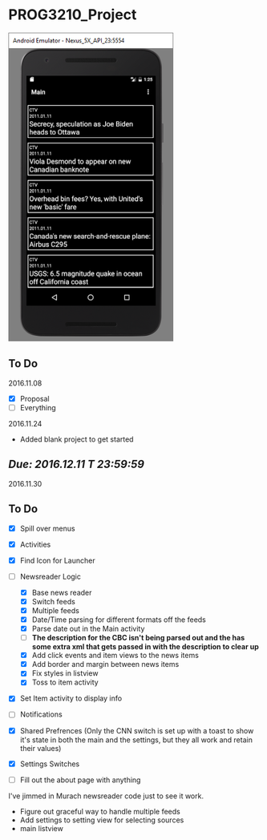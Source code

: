 # PROG3210_Project

![screencap](/screencaps/NR_update.png)

## To Do

2016.11.08


- [x] Proposal
- [ ] Everything

2016.11.24

- Added blank project to get started

## **_Due: 2016.12.11 T 23:59:59_**

2016.11.30

## To Do

- [x] Spill over menus
- [x] Activities
- [x] Find Icon for Launcher
- [ ] Newsreader Logic
    - [x] Base news reader
    - [x] Switch feeds
    - [x] Multiple feeds
    - [x] Date/Time parsing for different formats off the feeds
    - [x] Parse date out in the Main activity
    - [ ] **The description for the CBC isn't being parsed out and the has some extra xml that gets passed in with the description to clear up**
    - [x] Add click events and item views to the news items
    - [x] Add border and margin between news items
    - [x] Fix styles in listview
    - [x] Toss to item activity
- [x] Set Item activity to display info
- [ ] Notifications
- [x] Shared Prefrences (Only the CNN switch is set up with a toast to show it's state in both the main and the settings, but they all work and retain their values)
- [x] Settings Switches
- [ ] Fill out the about page with anything



I've jimmed in Murach newsreader code just to see it work.

- Figure out graceful way to handle multiple feeds
- Add settings to setting view for selecting sources
- main listview


